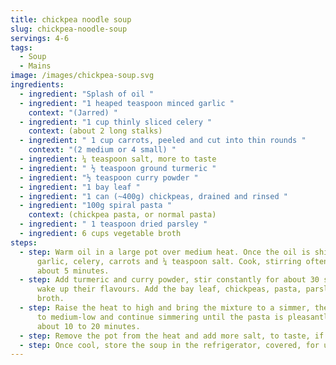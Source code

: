 ```yaml
---
title: chickpea noodle soup
slug: chickpea-noodle-soup
servings: 4-6
tags:
  - Soup
  - Mains
image: /images/chickpea-soup.svg
ingredients:
  - ingredient: "Splash of oil "
  - ingredient: "1 heaped teaspoon minced garlic "
    context: "(Jarred) "
  - ingredient: "1 cup thinly sliced celery "
    context: (about 2 long stalks)
  - ingredient: " 1 cup carrots, peeled and cut into thin rounds "
    context: "(2 medium or 4 small) "
  - ingredient: ¼ teaspoon salt, more to taste
  - ingredient: " ½ teaspoon ground turmeric "
  - ingredient: "½ teaspoon curry powder "
  - ingredient: "1 bay leaf "
  - ingredient: "1 can (~400g) chickpeas, drained and rinsed "
  - ingredient: "100g spiral pasta "
    context: (chickpea pasta, or normal pasta)
  - ingredient: " 1 teaspoon dried parsley "
  - ingredient: 6 cups vegetable broth
steps:
  - step: Warm oil in a large pot over medium heat. Once the oil is shimmering, add
      garlic, celery, carrots and ¼ teaspoon salt. Cook, stirring often for
      about 5 minutes.
  - step: Add turmeric and curry powder, stir constantly for about 30 seconds to
      wake up their flavours. Add the bay leaf, chickpeas, pasta, parsley and
      broth.
  - step: Raise the heat to high and bring the mixture to a simmer, then reduce heat
      to medium-low and continue simmering until the pasta is pleasantly tender,
      about 10 to 20 minutes.
  - step: Remove the pot from the heat and add more salt, to taste, if necessary.
  - step: Once cool, store the soup in the refrigerator, covered, for up to 5 days.
---
```

